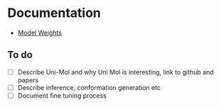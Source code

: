 # Documentation

- [Model Weights](docs/weights.md)

## To do
- [ ] Describe Uni-Mol and why Uni Mol is interesting, link to github and papers
- [ ] Describe inference, conformation generation etc
- [ ] Document fine tuning process